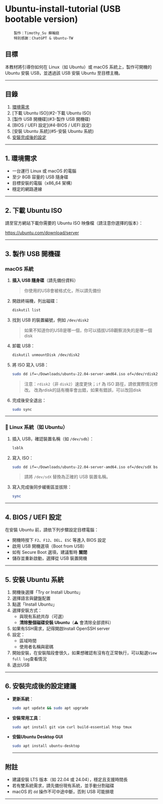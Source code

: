 # Ubuntu-install-tutorial (USB bootable version)

```
    製作：Timothy_Su 蘇翰庭
    特別感謝：ChatGPT & Ubuntu-TW
```

## 目標

本教材將引導你如何在 Linux（如 Ubuntu）或 macOS 系統上，製作可開機的 Ubuntu 安裝 USB，並透過該 USB 安裝 Ubuntu 至目標主機。

---

## 目錄

1. [環境需求](#1-環境需求)
2. [下載 Ubuntu ISO](#2-下載 Ubuntu ISO)
3. [製作 USB 開機碟](#3-製作 USB 開機碟)
4. [BIOS / UEFI 設定](#4-BIOS / UEFI 設定)
5. [安裝 Ubuntu 系統](#5-安裝 Ubuntu 系統)
6. [安裝完成後的設定](#6-)

---

## 1. 環境需求

- 一台運行 Linux 或 macOS 的電腦
- 至少 8GB 容量的 USB 隨身碟
- 目標安裝的電腦（x86_64 架構）
- 穩定的網路連線

---

## 2. 下載 Ubuntu ISO

請至官方網站下載你需要的 Ubuntu ISO 映像檔（請注意你選擇的版本）：

https://ubuntu.com/download/server

---

## 3. 製作 USB 開機碟

###  macOS 系統

1. **插入 USB 隨身碟**（請先備份資料）
    > 你使用的USB會被格式化，所以請先備份
2. 開啟終端機，列出磁碟：
   ```bash
   diskutil list
   ```
3. 找到 USB 的裝置編號，例如 `/dev/disk2`
    >  如果不知道你的USB是哪一個，你可以插拔USB觀察消失的是哪一個disk
4. 卸載 USB：
   ```bash
   diskutil unmountDisk /dev/disk2
   ```
5. 將 ISO 寫入 USB：
   ```bash
   sudo dd if=~/Downloads/ubuntu-22.04-server-amd64.iso of=/dev/rdisk2 bs=4m status=progress
   ```
   > 注意：`rdisk2`（非 `disk2`）速度更快；`if` 為 ISO 路徑，請依實際情況修改。
   > 改為rdisk的話有機率會出錯，如果有錯誤，可以改回disk

6. 完成後安全退出：
   ```bash
   sudo sync
   ```

---

### 📌 Linux 系統（如 Ubuntu）

1. 插入 USB，確認裝置名稱（如 `/dev/sdb`）：
   ```bash
   lsblk
   ```
2. 寫入 ISO：
   ```bash
   sudo dd if=~/Downloads/ubuntu-22.04-server-amd64.iso of=/dev/sdX bs=4M status=progress
   ```
   > 請將 `/dev/sdX` 替換為正確的 USB 裝置名稱。
3. 寫入完成後同步緩衝區並拔除：
   ```bash
   sync
   ```

---

## 4. BIOS / UEFI 設定

在安裝 Ubuntu 前，請依下列步驟設定目標電腦：

- 開機時按下 `F2`、`F12`、`DEL`、`ESC` 等進入 BIOS 設定
- 啟用 USB 開機選項（Boot from USB）
- 如有 Secure Boot 選項，建議暫時 **關閉**
- 儲存並重新啟動，選擇從 USB 裝置開機

---

## 5. 安裝 Ubuntu 系統

1. 開機後選擇「Try or Install Ubuntu」
2. 選擇語言與鍵盤配置
3. 點選「Install Ubuntu」
4. 選擇安裝方式：
   - 與現有系統共存（可選）
   - **清除整個磁碟安裝 Ubuntu**（⚠️ 會清除全部資料）
5. 如果有SSH需求，記得開啟Install OpenSSH server
6. 設定：
   - 區域時間
   - 使用者名稱與密碼
7. 開始安裝，在安裝階段會很久，如果想確認有沒有在正常執行，可以點選`View full log`查看情況
8. 退出USB

---

## 6. 安裝完成後的設定建議

- **更新系統**：
  ```bash
  sudo apt update && sudo apt upgrade
  ```
- **安裝常用工具**：
  ```bash
  sudo apt install git vim curl build-essential htop tmux
  ```
- **安裝Ubuntu Desktop GUI**
  ```bash
  sudo apt install ubuntu-desktop
  ```
  ---

## 附註

- 建議安裝 LTS 版本（如 22.04 或 24.04），穩定且支援時間長
- 若有雙系統需求，請先備份現有系統，並手動分割磁碟
- macOS 的 `dd` 操作不可中途中斷，否則 USB 可能損壞

---




